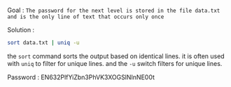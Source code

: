 Goal : `The password for the next level is stored in the file data.txt and is the only line of text that occurs only once`

Solution : 

```sh
sort data.txt | uniq -u
```

the `sort` command sorts the output based on identical lines. it is often used with `uniq` to filter for unique lines. and the `-u` switch filters for unique lines.
 

Password : EN632PlfYiZbn3PhVK3XOGSlNInNE00t

